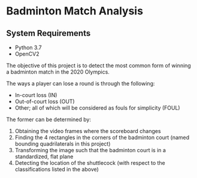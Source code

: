 # Badminton Match Analysis

## System Requirements
- Python 3.7
- OpenCV2

The objective of this project is to detect the most common form of winning a badminton match in the 2020 Olympics.

The ways a player can lose a round is through the following:

- In-court loss (IN)
- Out-of-court loss (OUT)
- Other; all of which will be considered as fouls for simplicity (FOUL) 

The former can be determined by:
1. Obtaining the video frames where the scoreboard changes
2. Finding the 4 rectangles in the corners of the badminton court (named bounding quadrilaterals in this project)
3. Transforming the image such that the badminton court is in a standardized, flat plane
4. Detecting the location of the shuttlecock (with respect to the classifications listed in the above)

